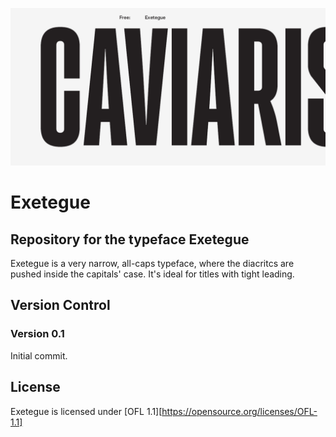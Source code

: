 ![Exetegue Banner](https://raw.githubusercontent.com/scannerlicker/Exetegue/master/img/exetegue-sm.jpg)

# Exetegue
 ## Repository for the typeface Exetegue

Exetegue is a very narrow, all-caps typeface, where the diacritcs are pushed inside the capitals' case. It's ideal for titles with tight leading.

## Version Control

### Version 0.1

Initial commit.



## License

Exetegue is licensed under [OFL 1.1][https://opensource.org/licenses/OFL-1.1]

